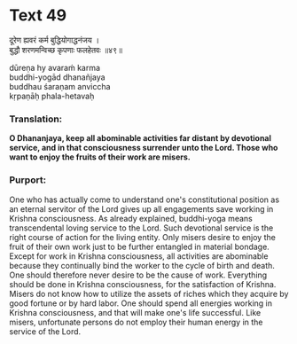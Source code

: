 # Text 49

दूरेण ह्यवरं कर्म बुद्धियोगाद्धनंजय ।  
बुद्धौ शरणमन्विच्छ कृपणाः फलहेतवः ॥४९॥

dūreṇa hy avaraḿ karma  
buddhi-yogād dhanañjaya  
buddhau śaraṇam anviccha  
kṛpaṇāḥ phala-hetavaḥ



### Translation:

**O Dhananjaya, keep all abominable activities far distant by devotional service, and in that consciousness surrender unto the Lord. Those who want to enjoy the fruits of their work are misers.**

### Purport:

One who has actually come to understand one's constitutional position as an eternal servitor of the Lord gives up all engagements save working in Krishna consciousness. As already explained, buddhi-yoga means transcendental loving service to the Lord. Such devotional service is the right course of action for the living entity. Only misers desire to enjoy the fruit of their own work just to be further entangled in material bondage. Except for work in Krishna consciousness, all activities are abominable because they continually bind the worker to the cycle of birth and death. One should therefore never desire to be the cause of work. Everything should be done in Krishna consciousness, for the satisfaction of Krishna. Misers do not know how to utilize the assets of riches which they acquire by good fortune or by hard labor. One should spend all energies working in Krishna consciousness, and that will make one's life successful. Like misers, unfortunate persons do not employ their human energy in the service of the Lord.
